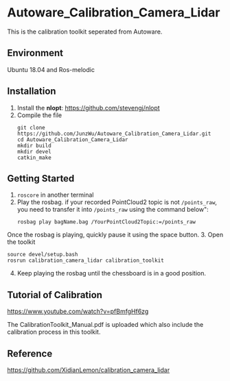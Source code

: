 # Autoware_Calibration_Camera_Lidar
This is the calibration toolkit seperated from Autoware. 
## Environment
Ubuntu 18.04 and Ros-melodic
## Installation
1. Install the **nlopt**: https://github.com/stevengj/nlopt
2. Compile the file<br />
   ```
   git clone https://github.com/JunzWu/Autoware_Calibration_Camera_Lidar.git
   cd Autoware_Calibration_Camera_Lidar
   mkdir build
   mkdir devel
   catkin_make
   ```
## Getting Started
1. `roscore` in another terminal
2. Play the rosbag. if your recorded PointCloud2 topic is not `/points_raw`, you need to transfer it into `/points_raw` using the command below":
   ```
   rosbag play bagName.bag /YourPointCloud2Topic:=/points_raw
   ```
Once the rosbag is playing, quickly pause it using the space button. 
3. Open the toolkit
   ```
   source devel/setup.bash
   rosrun calibration_camera_lidar calibration_toolkit
   ```
4. Keep playing the rosbag until the chessboard is in a good position.
## Tutorial of Calibration
https://www.youtube.com/watch?v=pfBmfgHf6zg

The CalibrationToolkit_Manual.pdf is uploaded which also include the calibration process in this toolkit.
## Reference
https://github.com/XidianLemon/calibration_camera_lidar
